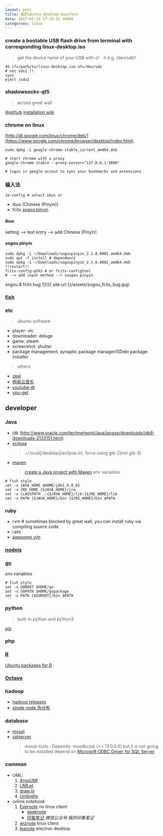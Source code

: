 ```yaml
---
layout: post
title: 我的ubuntu-desktop-mainfest
date: 2017-02-23 17:19:22 +0800
categories: linux
---
```

### create a bootable USB flash drive from terminal with corresponding linux-desktop.iso
> get the device name of your USB with `df -h`
> e.g. /dev/sdb1

```
dd if=/path/to/linux-desktop.iso of=/dev/sdx
# not sdx1 !!
sync
eject /sdx1
```

### shadowsocks-qt5
> across great wall 

[@github](https://github.com/shadowsocks/shadowsocks-qt5)
[installation wiki](https://github.com/shadowsocks/shadowsocks-qt5/wiki/%E5%AE%89%E8%A3%85%E6%8C%87%E5%8D%97)

### chrome on linux 

[http://dl.google.com/linux/chrome/deb/](https://www.google.com/chrome/browser/desktop/index.html)

```
sudo dpkg -i google-chrome-stable_current_amd64.deb

# start chrome with a proxy 
google-chrome-stable --proxy-server="127.0.0.1:1080"

# login in google accout to sync your bookmarks and extensions
```

### 输入法

`im-config # select ibus or `

- ibus (Chinese (Pinyin))
- fcitx [sogou pinyin](http://pinyin.sogou.com/linux/?r=pinyin)

#### ibus
setting --> text entry --> add Chinese (Pinyin)

#### sogou pinyin
    
```
sudo dpkg -i ~/Downloads/sogoupinyin_2.1.0.0082_amd64.deb
sudo apt -f install # dependency
sudo dpkg -i ~/Downloads/sogoupinyin_2.1.0.0082_amd64.deb
!!restart!!
fcitx-config-gtk3 # or fcitx-configtool
# --> add input method --> sougou pinyin
```

sogou & fcitx bug
![]({{ site.url }}/assets/sogou_fcitx_bug.jpg)

### [fish](https://fishshell.com/)

### etc

> ubuntu software

- player: vlc
- downloader: deluge
- game: steam
- screenshot: shutter
- package management: synaptic package manager/GDebi package installer

> others

- [zeal](https://zealdocs.org/)
- [网易云音乐](http://music.163.com/#/download)
- [youtube-dl](https://github.com/rg3/youtube-dl)
- [you-get](https://github.com/soimort/you-get)


## developer

### Java

- jdk (http://www.oracle.com/technetwork/java/javase/downloads/jdk8-downloads-2133151.html)
- [eclipse](http://www.eclipse.org/downloads/eclipse-packages/)
    > ~/.local[/desktop]/eclipse.ini, force using gtk-2(not gtk-3)
- [maven](https://maven.apache.org/)
    > [create a Java project with Maven](http://www.mkyong.com/maven/how-to-create-a-java-project-with-maven/)
env variables

```
# fish style
set -x JAVA_HOME $HOME/jdk1.8.0_65
set -x JRE_HOME {$JAVA_HOME}/jre
set -x CLASSPATH .:{$JAVA_HOME}/lib:{$JRE_HOME}/lib
set -x PATH {$JAVA_HOME}/bin {$JRE_HOME}/bin $PATH
```

### ruby

- rvm # sometimes blocked by great wall, you can install ruby via compiling source code 
- rails
- [awesome vim](https://github.com/genghuiluo/vimrc)

### [nodejs](https://nodejs.org/en/)

### [go](http://golangtc.com/download)

env variables
```
# fish style
set -x GOROOT $HOME/go
set -x GOPATH $HOME/gopackage
set -x PATH {$GOROOT}/bin $PATH
```

### python
> built-in python and python3

[pip](http://idroot.net/tutorials/how-to-install-pip-on-ubuntu-14-04/)


### php

### [R](https://www.r-project.org/)

[Ubuntu packages for R](https://cran.r-project.org/bin/linux/ubuntu/README)

### [Octave](https://www.gnu.org/software/octave/#install)

### hadoop

- [hadoop releases](http://hadoop.apache.org/releases.html)
- [single node 伪分布](http://hadoop.apache.org/docs/r2.7.2/hadoop-project-dist/hadoop-common/SingleCluster.html)

### database

- [mysql](http://wiki.ubuntu.org.cn/MySQL%E5%AE%89%E8%A3%85%E6%8C%87%E5%8D%97)
- [sqlserver](https://docs.microsoft.com/zh-cn/sql/linux/sql-server-linux-setup-ubuntu)
    > mssql-tools : Depends: msodbcsql (>= 13.0.0.0) but it is not going to be installed depend on [Microsoft ODBC Driver for SQL Server](https://msdn.microsoft.com/zh-cn/library/hh568454(v=sql.110).aspx)

### common

- UML: 
    1. [ArgoUMl](http://argouml.tigris.org/)
    2. [UMLet](http://www.umlet.com/)
    3. [draw.io](https://www.draw.io/)
    4. [Umbrello](https://umbrello.kde.org/installation.php)
- online notebook
    1. [Evernote](https://www.evernote.com) no linux client
        - [geeknote](http://geeknote.me/documentation/)
        - [印象笔记](https://app.yinxiang.com/) _微信公众号:我的印象笔记_
    2. [wiznote](http://www.wiz.cn/) linux client
    3. [leanote](https://github.com/leanote/leanote) electron desktop



